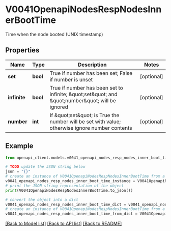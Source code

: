 # V0041OpenapiNodesRespNodesInnerBootTime

Time when the node booted (UNIX timestamp)

## Properties

Name | Type | Description | Notes
------------ | ------------- | ------------- | -------------
**set** | **bool** | True if number has been set; False if number is unset | [optional] 
**infinite** | **bool** | True if number has been set to infinite; \&quot;set\&quot; and \&quot;number\&quot; will be ignored | [optional] 
**number** | **int** | If \&quot;set\&quot; is True the number will be set with value; otherwise ignore number contents | [optional] 

## Example

```python
from openapi_client.models.v0041_openapi_nodes_resp_nodes_inner_boot_time import V0041OpenapiNodesRespNodesInnerBootTime

# TODO update the JSON string below
json = "{}"
# create an instance of V0041OpenapiNodesRespNodesInnerBootTime from a JSON string
v0041_openapi_nodes_resp_nodes_inner_boot_time_instance = V0041OpenapiNodesRespNodesInnerBootTime.from_json(json)
# print the JSON string representation of the object
print(V0041OpenapiNodesRespNodesInnerBootTime.to_json())

# convert the object into a dict
v0041_openapi_nodes_resp_nodes_inner_boot_time_dict = v0041_openapi_nodes_resp_nodes_inner_boot_time_instance.to_dict()
# create an instance of V0041OpenapiNodesRespNodesInnerBootTime from a dict
v0041_openapi_nodes_resp_nodes_inner_boot_time_from_dict = V0041OpenapiNodesRespNodesInnerBootTime.from_dict(v0041_openapi_nodes_resp_nodes_inner_boot_time_dict)
```
[[Back to Model list]](../README.md#documentation-for-models) [[Back to API list]](../README.md#documentation-for-api-endpoints) [[Back to README]](../README.md)


